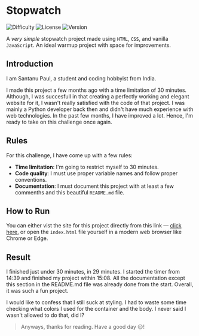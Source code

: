# Stopwatch
![Difficulty](https://img.shields.io/badge/Difficulty-Easy-brightgreen)
![License](https://img.shields.io/badge/License-MIT-blue)
![Version](https://img.shields.io/badge/Version-2.0.0-orange)

A *very simple* stopwatch project made using `HTML`, `CSS`, and vanilla `JavaScript`. An ideal warmup project with space for improvements.

## Introduction
I am Santanu Paul, a student and coding hobbyist from India.

I made this project a few months ago with a time limitation of 30 minutes. Although, I was succesfull in that creating a perfectly working and elegant website for it, I wasn't really satisfied with the code of that project. I was mainly a Python developer back then and didn't have much experience with web technologies. In the past few months, I have improved a lot. Hence, I'm ready to take on this challenge once again.

## Rules
For this challenge, I have come up with a few rules:
- **Time limitation**: I'm going to restrict myself to 30 minutes.
- **Code quality**: I must use proper variable names and follow proper conventions.
- **Documentation**: I must document this project with at least a few commenths and this beautiful `README.md` file.

## How to Run
You can either vist the site for this project directly from this link — [click here](https://codingwithsantanu.github.io/stopwatch/), or open the `index.html` file yourself in a modern web browser like Chrome or Edge.

## Result
I finished just under 30 minutes, in 29 minutes. I started the timer from 14:39 and finished my project within 15:08. All the documentation except this section in the README.md file was already done from the start. Overall, it was such a fun project.

I would like to confess that I still suck at styling. I had to waste some time checking what colors I used for the container and the body. I never said I wasn't allowed to do that, did I?

> Anyways, thanks for reading. Have a good day 😉!
